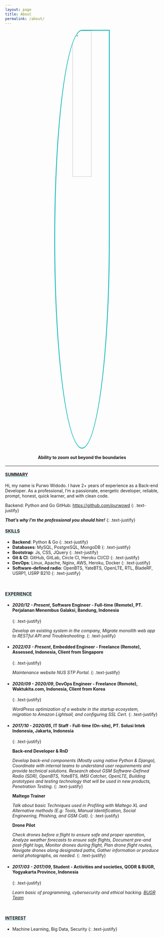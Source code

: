 ```yaml
---
layout: page
title: About
permalink: /about/
---
```


<center><a href="/"><img style="width: 35%;border-radius: 50% 0% 50% 50%; border: 3px solid #25BFBF;" src="{{ site.about_url }}" /></a></center>

#### <center><strong>Ability to zoom out beyond the boundaries</strong></center>
<hr>

#### <u style="text-decoration-color:#25BFBF"><strong>SUMMARY</strong></u>

Hi, my name is Purwo Widodo. I have 2+ years of experience as a Back-end Developer.
As a professional, I’m a passionate, energetic developer, reliable, prompt, honest, quick learner, and with clean code.

Backend: Python and Go
GitHub: https://github.com/purwowd
{: .text-justify}

<i><b>That’s why I’m the professional you should hire!</b></i>
{: .text-justify}
<br>

#### <u style="text-decoration-color:#25BFBF"><strong>SKILLS</strong></u>

- <b>Backend</b>: Python & Go
{: .text-justify}
- <b>Databases</b>: MySQL, PostgreSQL, MongoDB
{: .text-justify}
- <b>Bootstrap</b>: Js, CSS, JQuery
{: .text-justify}
- <b>Git & CI</b>: GitHub, GitLab, Circle CI, Heroku CI/CD
{: .text-justify}
- <b>DevOps</b>: Linux, Apache, Nginx, AWS, Heroku, Docker
{: .text-justify}
- <b>Software-defined radio</b>: OpenBTS, YateBTS, OpenLTE, RTL, BladeRF, USRP1, USRP B210
{: .text-justify}
<br>

#### <u style="text-decoration-color:#25BFBF"><strong>EXPERIENCE</strong></u>
- #### <i>2020/12 - Present</i>, <b>Software Engineer - Full-time (Remote)</b>, PT. Perjalanan Menembus Galaksi, Bandung, Indonesia
    {: .text-justify}
    
    <i>Develop an existing system in the company, Migrate monolith web app to RESTful API and Troubleshooting.</i>
    {: .text-justify}

- #### <i>2022/03 - Present</i>, <b>Embedded Engineer - Freelance (Remote)</b>, Assessed, Indonesia, Client from Singapore
    {: .text-justify}
    
    <i>Maintenance website NUS STP Portal.</i>
    {: .text-justify}

- #### <i>2020/09 - 2020/09</i>, <b>DevOps Engineer - Freelance (Remote)</b>, Waktukita.com, Indonesia, Client from Korea
    {: .text-justify}
    
    <i>WordPress optimization of a website in the startup ecosystem, migration to Amazon Lightsail, and configuring SSL Cert.</i>
    {: .text-justify}

- #### <i>2017/10 - 2020/05</i>, <b>IT Staff - Full-time (On-site)</b>, PT. Solusi Intek Indonesia, Jakarta, Indonesia
    {: .text-justify}

    <b>Back-end Developer & RnD</b>

    <i>Develop back-end components (Mostly using native Python & Django), Coordinate with internal teams to understand user requirements and provide technical solutions. Research about GSM Software-Defined Radio (SDR), OpenBTS, YateBTS, IMSI Catcher, OpenLTE, Building prototypes and testing technology that will be used in new products, Penetration Testing.</i>
    {: .text-justify}

    <b>Maltego Trainer</b>

    <i>Talk about basic Techniques used in Profiling with Maltego XL and Alternative methods (E.g: Tools, Manual Identification, Social Engineering, Phishing, and GSM Call).</i>
    {: .text-justify}

    <b>Drone Pilot</b>

    <i>Check drones before a flight to ensure safe and proper operation, Analyze weather forecasts to ensure safe flights, Document pre-and post-flight logs, Monitor drones during flight, Plan drone flight routes, Navigate drones along designated paths, Gather information or produce aerial photographs, as needed.</i>
    {: .text-justify}

- #### <i>2017/03 - 2017/09</i>, <b>Student - Activities and societies</b>, QODR & BUGR, Yogyakarta Province, Indonesia
    {: .text-justify}

    <i>Learn basic of programming, cybersecurity and ethical hacking. [BUGR Team](https://ctftime.org/team/36151/)</i>

<br>

#### <u style="text-decoration-color:#25BFBF"><strong>INTEREST</strong></u>
- Machine Learning, Big Data, Security
{: .text-justify}
